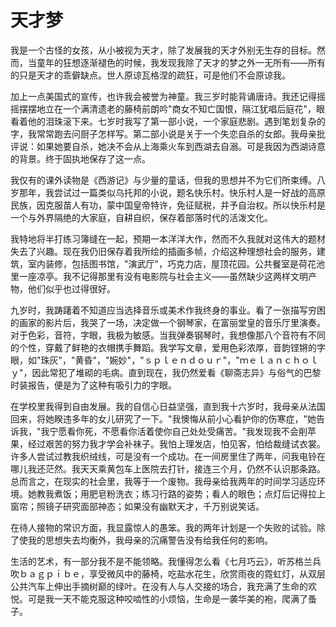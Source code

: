 # 天才梦

我是一个古怪的女孩，从小被视为天才，除了发展我的天才外别无生存的目标。然而，当童年的狂想逐渐褪色的时候，我发现我除了天才的梦之外一无所有——所有的只是天才的乖僻缺点。世人原谅瓦格涅的疏狂，可是他们不会原谅我。

加上一点美国式的宣传，也许我会被誉为神童。我三岁时能背诵唐诗。我还记得摇摇摆摆地立在一个满清遗老的藤椅前朗吟"商女不知亡国恨，隔江犹唱后庭花"，眼看着他的泪珠滚下来。七岁时我写了第一部小说，一个家庭悲剧。遇到笔划复杂的字，我常常跑去问厨子怎样写。第二部小说是关于一个失恋自杀的女郎。我母亲批评说：如果她要自杀，她决不会从上海乘火车到西湖去自溺。可是我因为西湖诗意的背景。终于固执地保存了这一点。

我仅有的课外读物是《西游记》与少量的童话，但我的思想并不为它们所束缚。八岁那年，我尝试过一篇类似乌托邦的小说，题名快乐村。快乐村人是一好战的高原民族，因克服苗人有功，蒙中国皇帝特许，免征赋税，并予自治权。所以快乐村是一个与外界隔绝的大家庭，自耕自织，保存着部落时代的活泼文化。

我特地将半打练习簿缝在一起，预期一本洋洋大作，然而不久我就对这伟大的题材失去了兴趣。现在我仍旧保存着我所绘的插画多帧，介绍这种理想社会的服务，建筑，室内装修，包括图书馆，"演武厅"，巧克力店，屋顶花园。公共餐室是荷花池里一座凉亭。我不记得那里有没有电影院与社会主义——虽然缺少这两样文明产物，他们似乎也过得很好。

九岁时，我踌躇着不知道应当选择音乐或美术作我终身的事业。看了一张描写穷困的画家的影片后，我哭了一场，决定做一个钢琴家，在富丽堂皇的音乐厅里演奏。对于色彩，音符，字眼，我极为敏感。当我弹奏钢琴时，我想像那八个音符有不同的个性，穿戴了鲜艳的衣帽携手舞蹈。我学写文章，爱用色彩浓厚，音韵铿锵的字眼，如"珠灰"，"黄昏"，"婉妙"，"ｓｐｌｅｎｄｏｕｒ"，"ｍｅｌａｎｃｈｏｌｙ"，因此常犯了堆砌的毛病。直到现在，我仍然爱看《聊斋志异》与俗气的巴黎时装报告，便是为了这种有吸引力的字眼。

在学校里我得到自由发展。我的自信心日益坚强，直到我十六岁时，我母亲从法国回来，将她睽违多年的女儿研究了一下。"我懊悔从前小心看护你的伤寒症，"她告诉我，"我宁愿看你死，不愿看你活着使你自己处处受痛苦。"我发现我不会削苹果，经过艰苦的努力我才学会补袜子。我怕上理发店，怕见客，怕给裁缝试衣裳。许多人尝试过教我织绒线，可是没有一个成功。在一间房里住了两年，问我电铃在哪儿我还茫然。我天天乘黄包车上医院去打针，接连三个月，仍然不认识那条路。总而言之，在现实的社会里，我等于一个废物。我母亲给我两年的时间学习适应环境。她教我煮饭；用肥皂粉洗衣；练习行路的姿势；看人的眼色；点灯后记得拉上窗帘；照镜子研究面部神态；如果没有幽默天才，千万别说笑话。

在待人接物的常识方面，我显露惊人的愚笨。我的两年计划是一个失败的试验。除了使我的思想失去均衡外，我母亲的沉痛警告没有给我任何的影响。

生活的艺术，有一部分我不是不能领略。我懂得怎么看《七月巧云》，听苏格兰兵吹ｂａｇｐｉｂｅ，享受微风中的藤椅，吃盐水花生，欣赏雨夜的霓虹灯，从双层公共汽车上伸出手摘树巅的绿叶。在没有人与人交接的场合，我充满了生命的欢悦。可是我一天不能克服这种咬啮性的小烦恼，生命是一袭华美的袍，爬满了蚤子。